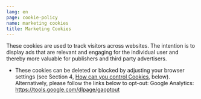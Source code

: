 ```yaml
---
lang: en
page: cookie-policy
name: marketing cookies
title: Marketing Cookies
---
```


These cookies are used to track visitors across websites. The intention is to display ads that are relevant and engaging for the individual user and thereby more valuable for publishers and third party advertisers. 

* These cookies can be deleted or blocked by adjusting your browser settings (see Section 4, <a href="#control-cookies"> How can you control Cookies</a>, below).<br>Alternatively, please follow the links below to opt-out:
Google Analytics: https://tools.google.com/dlpage/gaoptout